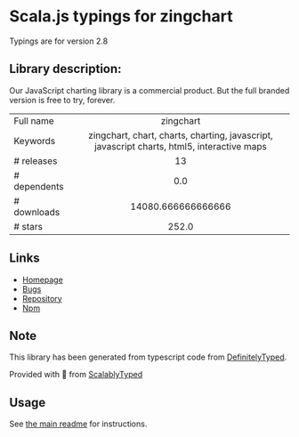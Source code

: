 
# Scala.js typings for zingchart

Typings are for version 2.8

## Library description:
Our JavaScript charting library is a commercial product. But the full branded version is free to try, forever.

|                    |                 |
| ------------------ | :-------------: |
| Full name          | zingchart |
| Keywords           | zingchart, chart, charts, charting, javascript, javascript charts, html5, interactive maps |
| # releases         | 13 |
| # dependents       | 0.0 |
| # downloads        | 14080.666666666666 |
| # stars            | 252.0 |

## Links
- [Homepage](https://www.zingchart.com)
- [Bugs](https://github.com/zingchart/ZingChart/issues)
- [Repository](https://github.com/zingchart/ZingChart)
- [Npm](https://www.npmjs.com/package/zingchart)
    


## Note
This library has been generated from typescript code from [DefinitelyTyped](https://definitelytyped.org).

Provided with :purple_heart: from [ScalablyTyped](https://github.com/oyvindberg/ScalablyTyped)

## Usage
See [the main readme](../../readme.md) for instructions.


